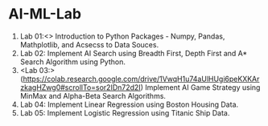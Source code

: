 # AI-ML-Lab
1. Lab 01:<> Introduction to Python Packages - Numpy, Pandas, Mathplotlib, and Acsecss to Data Souces.
2. Lab 02: Implement AI Search using Breadth First, Depth First and A* Search Algorithm using Python.
3. <Lab 03:>(https://colab.research.google.com/drive/1VwqH1u74aUlHUgi6peKXKArzkagHZwg0#scrollTo=sor2IDn72d2I) Implement AI Game Strategy using MinMax and Alpha-Beta Search Algorithms.
4. Lab 04: Implement Linear Regression using Boston Housing Data.
5. Lab 05: Implement Logistic Regression using Titanic Ship Data.
